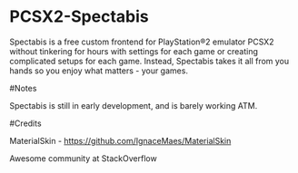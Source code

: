 # PCSX2-Spectabis

Spectabis is a free custom frontend for PlayStation®2 emulator PCSX2 without tinkering for hours with settings for each game or creating complicated setups for each game. Instead, Spectabis takes it all from you hands so you enjoy what matters - your games.


#Notes

Spectabis is still in early development, and is barely working ATM.

#Credits

MaterialSkin - https://github.com/IgnaceMaes/MaterialSkin

Awesome community at StackOverflow
